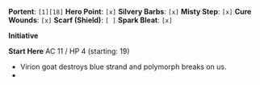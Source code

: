 **Portent**: `[1][18]`
**Hero Point**: `[x]`
**Silvery Barbs**: `[x]`
**Misty Step**: `[x]`
**Cure Wounds**: `[x]`
**Scarf (Shield)**: `[ ]`
**Spark Bleat**: `[x]`

**Initiative**

**Start Here**
AC 11 / HP 4 (starting: 19)
- Virion goat destroys blue strand and polymorph breaks on us.
- 